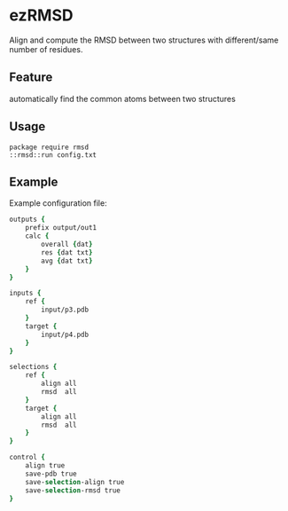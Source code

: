 # ezRMSD
Align and compute the RMSD between two structures with different/same number of residues.


## Feature
automatically find the common atoms between two structures

## Usage
```
package require rmsd
::rmsd::run config.txt
```

## Example 
Example configuration file:
```tcl
outputs {
    prefix output/out1
    calc {
        overall {dat}
        res {dat txt}
        avg {dat txt}
    }
}

inputs {
    ref {
        input/p3.pdb
    }
    target {
        input/p4.pdb
    }
}

selections {
    ref {
        align all
        rmsd  all
    }
    target {
        align all
        rmsd  all
    }
}

control {
    align true
    save-pdb true
    save-selection-align true
    save-selection-rmsd true
}
```
